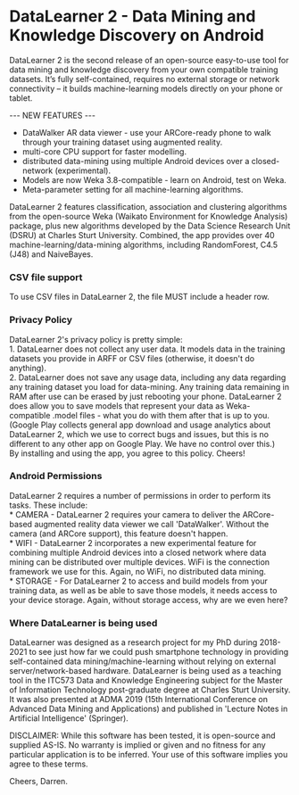 # DataLearner 2 - Data Mining and Knowledge Discovery on Android

DataLearner 2 is the second release of an open-source easy-to-use tool for data mining and knowledge discovery from your own compatible training datasets. It’s fully self-contained, requires no external storage or network connectivity – it builds machine-learning models directly on your phone or tablet.

--- NEW FEATURES ---
* DataWalker AR data viewer - use your ARCore-ready phone to walk through your training dataset using augmented reality.
* multi-core CPU support for faster modelling.
* distributed data-mining using multiple Android devices over a closed-network (experimental).
* Models are now Weka 3.8-compatible - learn on Android, test on Weka.
* Meta-parameter setting for all machine-learning algorithms. 

DataLearner 2 features classification, association and clustering algorithms from the open-source Weka (Waikato Environment for Knowledge Analysis) package, plus new algorithms developed by the Data Science Research Unit (DSRU) at Charles Sturt University. Combined, the app provides over 40 machine-learning/data-mining algorithms, including RandomForest, C4.5 (J48) and NaiveBayes.

<H3>CSV file support</H3>
To use CSV files in DataLearner 2, the file MUST include a header row.

<H3>Privacy Policy</H3>
DataLearner 2's privacy policy is pretty simple:
<br>1. DataLearner does not collect any user data. It models data in the training datasets you provide in ARFF or CSV files (otherwise, it doesn't do anything).
<br>2. DataLearner does not save any usage data, including any data regarding any training dataset you load for data-mining. Any training data remaining in RAM after use can be erased by just rebooting your phone. DataLearner 2 does allow you to save models that represent your data as Weka-compatible .model files - what you do with them after that is up to you.
<br>(Google Play collects general app download and usage analytics about DataLearner 2, which we use to correct bugs and issues, but this is no different to any other app on Google Play. We have no control over this.)
<br>By installing and using the app, you agree to this policy. Cheers!

<H3>Android Permissions</H3>
DataLearner 2 requires a number of permissions in order to perform its tasks. These include:
<br>* CAMERA - DataLearner 2 requires your camera to deliver the ARCore-based augmented reality data viewer we call 'DataWalker'. Without the camera (and ARCore support), this feature doesn't happen.
<br>* WIFI - DataLearner 2 incorporates a new experimental feature for combining multiple Android devices into a closed network where data mining can be distributed over multiple devices. WiFi is the connection framework we use for this. Again, no WiFi, no distributed data mining.
<br>* STORAGE - For DataLearner 2 to access and build models from your training data, as well as be able to save those models, it needs access to your device storage. Again, without storage access, why are we even here?

<H3>Where DataLearner is being used</H3>

DataLearner was designed as a research project for my PhD during 2018-2021 to see just how far we could push smartphone technology in providing self-contained data mining/machine-learning without relying on external server/network-based hardware. DataLearner is being used as a teaching tool in the ITC573 Data and Knowledge Engineering subject for the Master of Information Technology post-graduate degree at Charles Sturt University. It was also presented at ADMA 2019 (15th International Conference on Advanced Data Mining and Applications) and published in 'Lecture Notes in Artificial Intelligence' (Springer).

DISCLAIMER: While this software has been tested, it is open-source and supplied AS-IS. No warranty is implied or given and no fitness for any particular application is to be inferred. Your use of this software implies you agree to these terms.

Cheers,
Darren.
